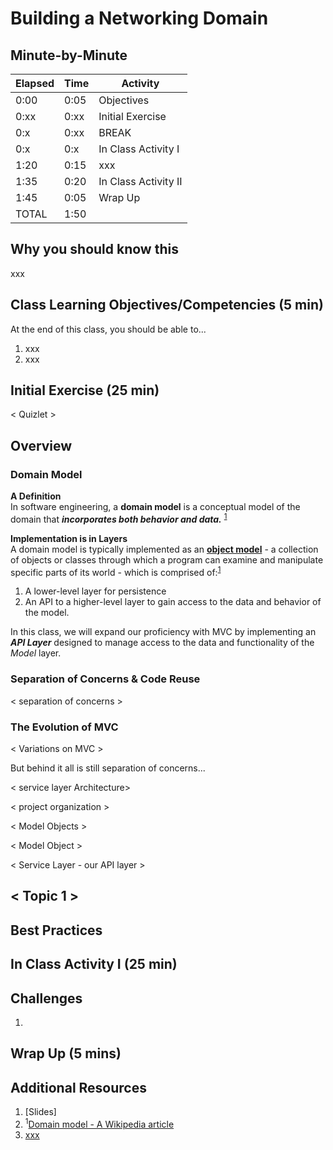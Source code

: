 # Building a Networking Domain

## Minute-by-Minute

| **Elapsed** | **Time**  | **Activity**                        |
| ----------- | --------- | ----------------------------------- |
| 0:00        | 0:05      | Objectives                          |
| 0:xx        | 0:xx      | Initial Exercise                    |
| 0:x        | 0:xx      | BREAK                               |
| 0:x        | 0:x      | In Class Activity I                 |
| 1:20       | 0:15      | xxx |
| 1:35        | 0:20      | In Class Activity II                |
| 1:45        | 0:05      | Wrap Up                             |
| TOTAL       | 1:50      |                                     |



## Why you should know this

xxx



## Class Learning Objectives/Competencies (5 min)
At the end of this class, you should be able to...

1. xxx
2. xxx


## Initial Exercise (25 min)

< Quizlet >


## Overview






### Domain Model

**A Definition**</br>
In software engineering, a **domain model** is a conceptual model of the domain that ___incorporates both behavior and data.___ <sup>[1](#footnote1)</sup>

**Implementation is in Layers**</br>
A domain model is typically implemented as an **[object model](https://en.wikipedia.org/wiki/Object_model)** - a collection of objects or classes through which a program can examine and manipulate specific parts of its world - which is comprised of:<sup>[1](#footnote1)</sup>
1. A lower-level layer for persistence
2. An API to a higher-level layer to gain access to the data and behavior of the model.

<!-- Insert graphic here -->


In this class, we will expand our proficiency with MVC by implementing an ___API Layer___ designed to manage access to the data and functionality of the *Model* layer.

### Separation of Concerns & Code Reuse

< separation of concerns >




### The Evolution of MVC





< Variations on MVC >

<!-- Insert graphic here -->

But behind it all is still separation of concerns...


< service layer Architecture>


< project organization >

<!-- Insert graphic here -->



< Model Objects >

< Model Object >

< Service Layer  - our API layer >



## < Topic 1 >


## Best Practices




## In Class Activity I (25 min)


## Challenges

1.


## Wrap Up (5 mins)


## Additional Resources

1. [Slides]
2. <a name="footnote1"><sup>1</sup></a>[Domain model - A Wikipedia article](https://en.wikipedia.org/wiki/Domain_model)
3. [xxx]()


<!-- xxx -->
